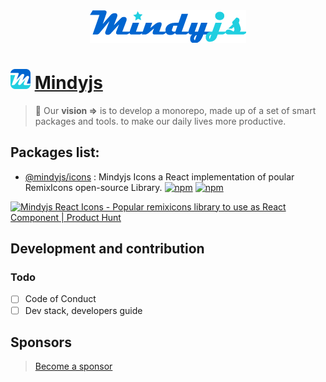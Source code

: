 <div style="text-align: center;"> <img src="https://raw.githubusercontent.com/oxich/mindyjs/main/assets/mindyjs-logo-250x52.png" alt="Mindyjs logo">
</div>

# <img src="https://raw.githubusercontent.com/oxich/mindyjs/main/assets/mindyjs-icon-32x32.png" alt="Mindyjs Logo Icon"> [Mindyjs](https://github.com/oxich/mindyjs)

> 🎯 Our **vision ⇒** is to develop a monorepo, made up of a set of smart packages and tools. to make our daily lives more productive.

## Packages list:

- [@mindyjs/icons](https://github.com/oxich/mindyjs/tree/main/packages/icons) : Mindyjs Icons a React implementation of poular RemixIcons open-source Library.
  [![npm](https://img.shields.io/npm/v/@mindyjs/icons?color=blue&logo=mindyjs&style=flat-square)](https://www.npmjs.com/package/@mindyjs/icons) [![npm](https://img.shields.io/npm/dt/@mindyjs/icons?style=flat-square)](https://www.npmjs.com/package/@mindyjs/icons)

<a href="https://www.producthunt.com/posts/mindyjs-react-icons?utm_source=badge-featured&utm_medium=badge&utm_souce=badge-mindyjs&#0045;react&#0045;icons" target="_blank"><img src="https://api.producthunt.com/widgets/embed-image/v1/featured.svg?post_id=363105&theme=light" alt="Mindyjs&#0032;React&#0032;Icons - Popular&#0032;remixicons&#0032;library&#0032;to&#0032;use&#0032;as&#0032;React&#0032;Component | Product Hunt" style="width: 250px; height: 54px;" width="250" height="54" /></a>

## Development and contribution

### Todo

- [ ] Code of Conduct
- [ ] Dev stack, developers guide

## Sponsors

> [Become a sponsor](https://github.com/sponsors/jamalmatic)
